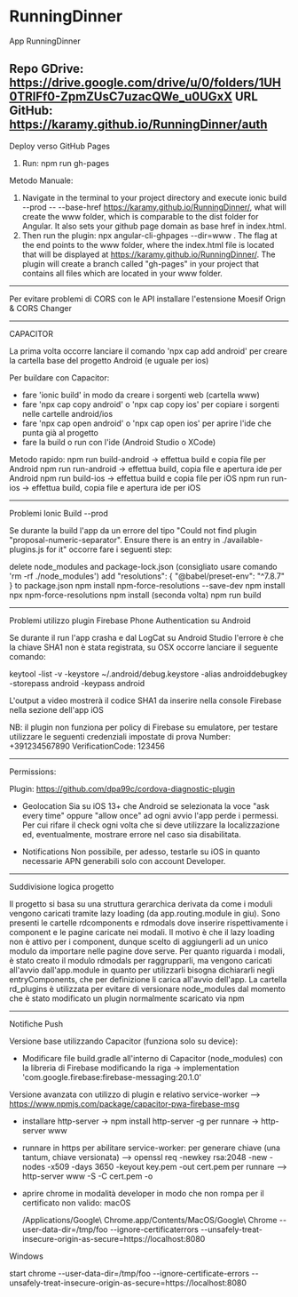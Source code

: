 # RunningDinner

App RunningDinner

Repo GDrive: https://drive.google.com/drive/u/0/folders/1UH0TRlFf0-ZpmZUsC7uzacQWe_u0UGxX
URL  GitHub: https://karamy.github.io/RunningDinner/auth
----------------------------------------------------------------------------------------------------

Deploy verso GitHub Pages

1. Run: npm run gh-pages

Metodo Manuale:

1. Navigate in the terminal to your project directory and execute ionic build --prod -- --base-href https://karamy.github.io/RunningDinner/, what will create the www folder, which is comparable to the dist folder for Angular. It also sets your github page domain as base href in index.html.
2. Then run the plugin: npx angular-cli-ghpages --dir=www . The flag at the end points to the www folder, where the index.html file is located that will be displayed at https://karamy.github.io/RunningDinner/. The plugin will create a branch called "gh-pages" in your project that contains all files which are located in your www folder.

----------------------------------------------------------------------------------------------------

Per evitare problemi di CORS con le API installare l'estensione Moesif Orign & CORS Changer

----------------------------------------------------------------------------------------------------

CAPACITOR

La prima volta occorre lanciare il comando 'npx cap add android' per creare la cartella base del progetto Android (e uguale per ios)

Per buildare con Capacitor:

- fare 'ionic build' in modo da creare i sorgenti web (cartella www)
- fare 'npx cap copy android' o 'npx cap copy ios' per copiare i sorgenti nelle cartelle android/ios
- fare 'npx cap open android' o 'npx cap open ios' per aprire l'ide che punta già al progetto
- fare la build o run con l'ide (Android Studio o XCode)

Metodo rapido:
npm run build-android -> effettua build e copia file per Android
npm run run-android -> effettua build, copia file e apertura ide per Android
npm run build-ios -> effettua build e copia file per iOS
npm run run-ios -> effettua build, copia file e apertura ide per iOS

----------------------------------------------------------------------------------------------------

Problemi Ionic Build --prod

Se durante la build l'app da un errore del tipo "Could not find plugin "proposal-numeric-separator". Ensure there is an entry in ./available-plugins.js for it" occorre fare i seguenti step:

delete node_modules and package-lock.json (consigliato usare comando 'rm -rf ./node_modules')
add "resolutions": { "@babel/preset-env": "^7.8.7" } to package.json
npm install npm-force-resolutions --save-dev
npm install
npx npm-force-resolutions
npm install (seconda volta)
npm run build

----------------------------------------------------------------------------------------------------

Problemi utilizzo plugin Firebase Phone Authentication su Android

Se durante il run l'app crasha e dal LogCat su Android Studio l'errore è che la chiave SHA1 non è
stata registrata, su OSX occorre lanciare il seguente comando:

keytool -list -v -keystore ~/.android/debug.keystore -alias androiddebugkey -storepass android -keypass android

L'output a video mostrerà il codice SHA1 da inserire nella console Firebase nella sezione dell'app iOS

NB: il plugin non funziona per policy di Firebase su emulatore, per testare utilizzare le seguenti credenziali impostate di prova
Number: +391234567890 VerificationCode: 123456

----------------------------------------------------------------------------------------------------

Permissions:

Plugin: https://github.com/dpa99c/cordova-diagnostic-plugin

- Geolocation
  Sia su iOS 13+ che Android se selezionata la voce "ask every time" oppure "allow once" ad ogni avvio l'app perde i permessi. Per cui rifare il check ogni volta che si deve utilizzare la localizzazione ed, eventualmente, mostrare errore nel caso sia disabilitata.

- Notifications
  Non possibile, per adesso, testarle su iOS in quanto necessarie APN generabili solo con account Developer.

----------------------------------------------------------------------------------------------------

Suddivisione logica progetto

Il progetto si basa su una struttura gerarchica derivata da come i moduli vengono caricati tramite lazy loading (da app.routing.module in giu).
Sono presenti le cartelle rdcomponents e rdmodals dove inserire rispettivamente i component e le pagine caricate nei modali. 
Il motivo è che il lazy loading non è attivo per i component, dunque scelto di aggiungerli ad un unico modulo da importare nelle pagine dove serve.
Per quanto riguarda i modali, è stato creato il modulo rdmodals per raggrupparli, ma vengono caricati all'avvio dall'app.module in quanto per utilizzarli bisogna dichiararli negli entryComponents, che per definizione li carica all'avvio dell'app.
La cartella rd_plugins è utilizzata per evitare di versionare node_modules dal momento che è stato modificato un plugin normalmente scaricato via npm

----------------------------------------------------------------------------------------------------

Notifiche Push

Versione base utilizzando Capacitor (funziona solo su device):

- Modificare file build.gradle all'interno di Capacitor (node_modules) con la libreria di Firebase modificando la riga ->  implementation 'com.google.firebase:firebase-messaging:20.1.0'

Versione avanzata con utilizzo di plugin e relativo service-worker --> https://www.npmjs.com/package/capacitor-pwa-firebase-msg

- installare http-server ->  npm install http-server -g
  per runnare -> http-server www

- runnare in https per abilitare service-worker:
  per generare chiave (una tantum, chiave versionata) --> openssl req -newkey rsa:2048 -new -nodes -x509 -days 3650 -keyout key.pem -out cert.pem
  per runnare --> http-server www -S -C cert.pem -o

- aprire chrome in modalità developer in modo che non rompa per il certificato non valido:
macOS

  /Applications/Google\ Chrome.app/Contents/MacOS/Google\ Chrome --user-data-dir=/tmp/foo --ignore-certificaterrors --unsafely-treat-insecure-origin-as-secure=https://localhost:8080

Windows
  
  start chrome --user-data-dir=/tmp/foo --ignore-certificate-errors --unsafely-treat-insecure-origin-as-secure=https://localhost:8080